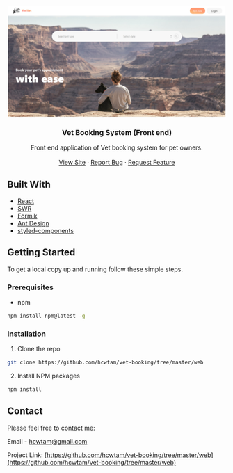<!-- PROJECT LOGO -->
<br />
<p align="center">
  <a href="https://github.com/hcwtam/vet-booking/tree/master/web">
    <img src="assets/../src/assets/showcase.png" alt="Logo" width="500">
  </a>

  <h3 align="center">Vet Booking System (Front end)</h3>

  <p align="center">
    Front end application of Vet booking system for pet owners.
    <br />
    <br />
    <a href="https://vet-booking.netlify.app/">View Site</a>
    ·
    <a href="https://github.com/hcwtam/vet-booking/tree/master/web/issues">Report Bug</a>
    ·
    <a href="https://github.com/hcwtam/vet-booking/tree/master/web/issues">Request Feature</a>
  </p>
</p>

## Built With

- [React](https://reactjs.org/)
- [SWR](https://swr.vercel.app/)
- [Formik](https://formik.org/)
- [Ant Design](https://ant.design/)
- [styled-components](https://styled-components.com/)

<!-- GETTING STARTED -->

## Getting Started

To get a local copy up and running follow these simple steps.

### Prerequisites

- npm

```sh
npm install npm@latest -g
```

### Installation

1. Clone the repo

```sh
git clone https://github.com/hcwtam/vet-booking/tree/master/web
```

2. Install NPM packages

```sh
npm install
```

<!-- CONTACT -->

## Contact

Please feel free to contact me:

Email - [hcwtam@gmail.com](hcwtam@gmail.com)

Project Link: [https://github.com/hcwtam/vet-booking/tree/master/web](https://github.com/hcwtam/vet-booking/tree/master/web)
